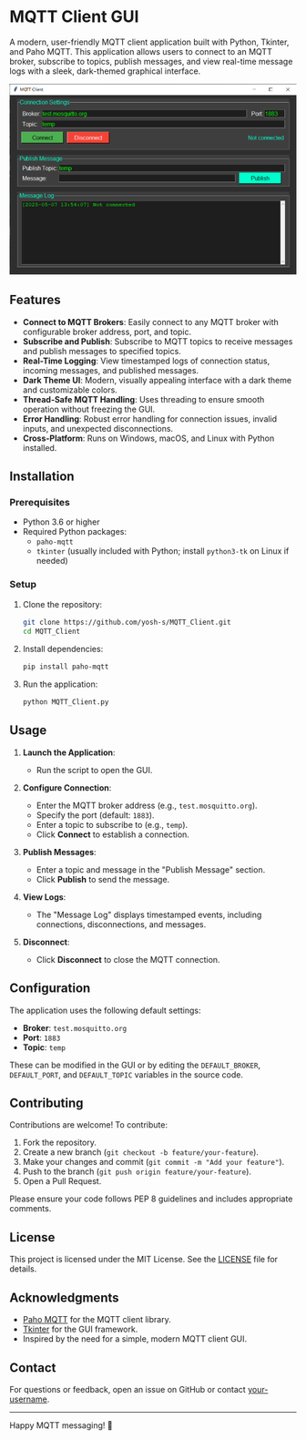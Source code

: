 # MQTT Client GUI

A modern, user-friendly MQTT client application built with Python, Tkinter, and Paho MQTT. This application allows users to connect to an MQTT broker, subscribe to topics, publish messages, and view real-time message logs with a sleek, dark-themed graphical interface.

![MQTT Client GUI Screenshot](screenshot.png) <!-- Replace with actual screenshot if available -->

## Features

- **Connect to MQTT Brokers**: Easily connect to any MQTT broker with configurable broker address, port, and topic.
- **Subscribe and Publish**: Subscribe to MQTT topics to receive messages and publish messages to specified topics.
- **Real-Time Logging**: View timestamped logs of connection status, incoming messages, and published messages.
- **Dark Theme UI**: Modern, visually appealing interface with a dark theme and customizable colors.
- **Thread-Safe MQTT Handling**: Uses threading to ensure smooth operation without freezing the GUI.
- **Error Handling**: Robust error handling for connection issues, invalid inputs, and unexpected disconnections.
- **Cross-Platform**: Runs on Windows, macOS, and Linux with Python installed.

## Installation

### Prerequisites
- Python 3.6 or higher
- Required Python packages:
  - `paho-mqtt`
  - `tkinter` (usually included with Python; install `python3-tk` on Linux if needed)

### Setup
1. Clone the repository:
   ```bash
   git clone https://github.com/yosh-s/MQTT_Client.git
   cd MQTT_Client
   ```

2. Install dependencies:
   ```bash
   pip install paho-mqtt
   ```

3. Run the application:
   ```bash
   python MQTT_Client.py
   ```

## Usage

1. **Launch the Application**:
   - Run the script to open the GUI.

2. **Configure Connection**:
   - Enter the MQTT broker address (e.g., `test.mosquitto.org`).
   - Specify the port (default: `1883`).
   - Enter a topic to subscribe to (e.g., `temp`).
   - Click **Connect** to establish a connection.

3. **Publish Messages**:
   - Enter a topic and message in the "Publish Message" section.
   - Click **Publish** to send the message.

4. **View Logs**:
   - The "Message Log" displays timestamped events, including connections, disconnections, and messages.

5. **Disconnect**:
   - Click **Disconnect** to close the MQTT connection.

## Configuration

The application uses the following default settings:
- **Broker**: `test.mosquitto.org`
- **Port**: `1883`
- **Topic**: `temp`

These can be modified in the GUI or by editing the `DEFAULT_BROKER`, `DEFAULT_PORT`, and `DEFAULT_TOPIC` variables in the source code.


## Contributing

Contributions are welcome! To contribute:

1. Fork the repository.
2. Create a new branch (`git checkout -b feature/your-feature`).
3. Make your changes and commit (`git commit -m "Add your feature"`).
4. Push to the branch (`git push origin feature/your-feature`).
5. Open a Pull Request.

Please ensure your code follows PEP 8 guidelines and includes appropriate comments.

## License

This project is licensed under the MIT License. See the [LICENSE](LICENSE) file for details.

## Acknowledgments

- [Paho MQTT](https://www.eclipse.org/paho/) for the MQTT client library.
- [Tkinter](https://docs.python.org/3/library/tkinter.html) for the GUI framework.
- Inspired by the need for a simple, modern MQTT client GUI.

## Contact

For questions or feedback, open an issue on GitHub or contact [your-username](https://github.com/yosh-s).

---

Happy MQTT messaging! 🚀

